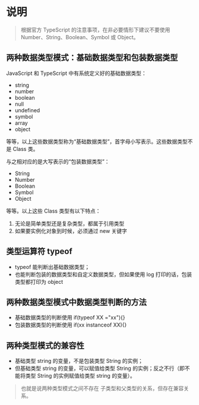 # 说明

> 根据官方 TypeScript 的注意事项，在非必要情形下建议不要使用 Number、String、Boolean、Symbol 或 Object。

## 两种数据类型模式：基础数据类型和包装数据类型

JavaScript 和 TypeScript 中有系统定义好的基础数据类型：

* string
* number
* boolean
* null
* undefined
* symbol
* array
* object

等等，以上这些数据类型称为“基础数据类型”，首字母小写表示。这些数据类型不是 Class 类。

与之相对应的是大写表示的“包装数据类型”：

* String
* Number
* Boolean
* Symbol
* Object

等等。以上这些 Class 类型有以下特点：

1. 无论是简单类型还是复杂类型，都属于引用类型
2. 如果要实例化对象到时候，必须通过 new 关键字

## 类型运算符 typeof

* typeof 能判断出基础数据类型；
* 也能判断包装的数据类型和自定义数据类型，但如果使用 log 打印的话，包装类型都打印为 object

## 两种数据类型模式中数据类型判断的方法

* 基础数据类型的判断使用 if(typeof XX ="xx"){}
* 包装数据类型的判断使用 if(xx instanceof XX){}

## 两种类型模式的兼容性

* 基础类型 string 的变量，不是包装类型 String 的实例；
* 但基础类型 string 的变量，可以赋值给类型 String 的实例；反之不行（即不能将类型 String 的实例赋值给类型 string 的变量）。

> 也就是说两种类型模式之间不存在 子类型和父类型的关系，但存在兼容关系。
